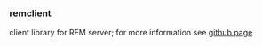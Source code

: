 ### remclient
client library for REM server; for more information see [github page](https://github.com/heni/rem)
